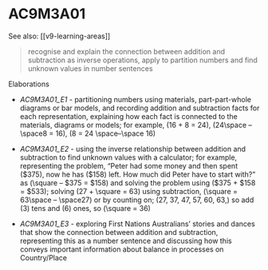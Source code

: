 
# AC9M3A01 

See also: [[v9-learning-areas]]

> recognise and explain the connection between addition and subtraction as inverse operations, apply to partition numbers and find unknown values in number sentences

Elaborations


- _AC9M3A01_E1_ - partitioning numbers using materials, part-part-whole diagrams or bar models, and recording addition and subtraction facts for each representation, explaining how each fact is connected to the materials, diagrams or models; for example, \(16 + 8 = 24\), \(24\space – \space8 = 16\), \(8 = 24 \space–\space 16\)

- _AC9M3A01_E2_ - using the inverse relationship between addition and subtraction to find unknown values with a calculator; for example, representing the problem, “Peter had some money and then spent \(\$375\), now he has \(\$158\) left. How much did Peter have to start with?” as \(\square – \$375 = \$158\) and solving the problem using \(\$375 + \$158 = \$533\); solving \(27 + \square = 63\) using subtraction, \(\square = 63\space – \space27\) or by counting on; \(27, 37, 47, 57, 60, 63,\) so add \(3\) tens and \(6\) ones, so \(\square = 36\)

- _AC9M3A01_E3_ - exploring First Nations Australians’ stories and dances that show the connection between addition and subtraction, representing this as a number sentence and discussing how this conveys important information about balance in processes on Country/Place
